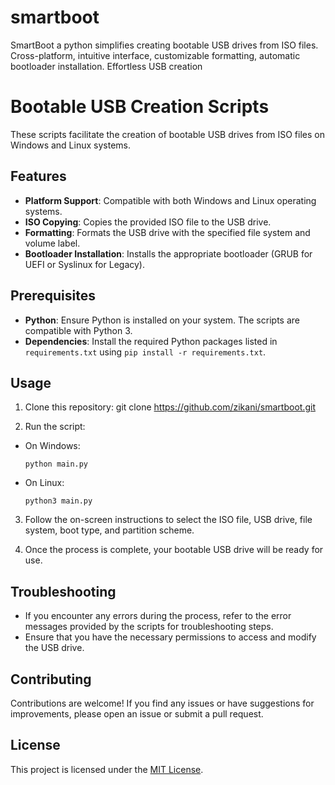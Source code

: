 # smartboot
SmartBoot a python simplifies creating bootable USB drives from ISO files. Cross-platform, intuitive interface, customizable formatting, automatic bootloader installation. Effortless USB creation 

# Bootable USB Creation Scripts

These scripts facilitate the creation of bootable USB drives from ISO files on Windows and Linux systems.

## Features

- **Platform Support**: Compatible with both Windows and Linux operating systems.
- **ISO Copying**: Copies the provided ISO file to the USB drive.
- **Formatting**: Formats the USB drive with the specified file system and volume label.
- **Bootloader Installation**: Installs the appropriate bootloader (GRUB for UEFI or Syslinux for Legacy).

## Prerequisites

- **Python**: Ensure Python is installed on your system. The scripts are compatible with Python 3.
- **Dependencies**: Install the required Python packages listed in `requirements.txt` using `pip install -r requirements.txt`.

## Usage

1. Clone this repository:
git clone https://github.com/zikani/smartboot.git


2. Run the script:
- On Windows:
  ```
  python main.py
  ```
- On Linux:
  ```
  python3 main.py
  ```

3. Follow the on-screen instructions to select the ISO file, USB drive, file system, boot type, and partition scheme.

4. Once the process is complete, your bootable USB drive will be ready for use.

## Troubleshooting

- If you encounter any errors during the process, refer to the error messages provided by the scripts for troubleshooting steps.
- Ensure that you have the necessary permissions to access and modify the USB drive.

## Contributing

Contributions are welcome! If you find any issues or have suggestions for improvements, please open an issue or submit a pull request.

## License

This project is licensed under the [MIT License](LICENSE).

